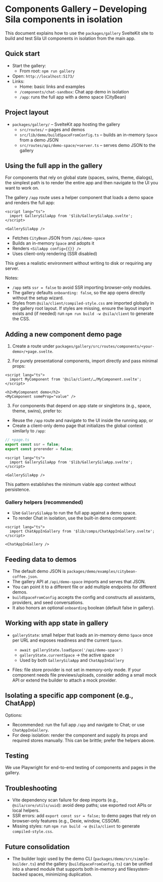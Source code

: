 # Components Gallery – Developing Sila components in isolation

This document explains how to use the `packages/gallery` SvelteKit site to build and test Sila UI components in isolation from the main app.

## Quick start

- Start the gallery:
  - From root: `npm run gallery`
- Open: `http://localhost:5173/`
- Links:
  - Home: basic links and examples
  - `/components/chat-sandbox`: Chat app demo in isolation
  - `/app`: runs the full app with a demo space (CityBean)

## Project layout

- `packages/gallery/` – SvelteKit app hosting the gallery
  - `src/routes/` – pages and demos
  - `src/lib/demo/buildSpaceFromConfig.ts` – builds an in-memory `Space` from a demo JSON
  - `src/routes/api/demo-space/+server.ts` – serves demo JSON to the gallery

## Using the full app in the gallery

For components that rely on global state (spaces, swins, theme, dialogs), the simplest path is to render the entire app and then navigate to the UI you want to work on.

The gallery `/app` route uses a helper component that loads a demo space and renders the full app:

```svelte
<script lang="ts">
  import GallerySilaApp from '$lib/GallerySilaApp.svelte';
</script>

<GallerySilaApp />
```

- Fetches `CityBean` JSON from `/api/demo-space`
- Builds an in-memory `Space` and adopts it
- Renders `<SilaApp config={{}} />`
- Uses client-only rendering (SSR disabled)

This gives a realistic environment without writing to disk or requiring any server.

Notes:
- `/app` sets `ssr = false` to avoid SSR importing browser-only modules.
- The gallery defaults `onboarding: false`, so the app opens directly without the setup wizard.
- Styles from `@sila/client/compiled-style.css` are imported globally in the gallery root layout. If styles are missing, ensure the layout import exists and (if needed) run `npm run build -w @sila/client` to generate the CSS.

## Adding a new component demo page

1) Create a route under `packages/gallery/src/routes/components/<your-demo>/+page.svelte`.

2) For purely presentational components, import directly and pass minimal props:

```svelte
<script lang="ts">
  import MyComponent from '@sila/client/…/MyComponent.svelte';
</script>

<h2>MyComponent demo</h2>
<MyComponent someProp="value" />
```

3) For components that depend on app state or singletons (e.g., space, theme, swins), prefer to:
- Reuse the `/app` route and navigate to the UI inside the running app, or
- Create a client-only demo page that initializes the global context similarly to `/app`:

```ts
// +page.ts
export const ssr = false;
export const prerender = false;
```

```svelte
<script lang="ts">
  import GallerySilaApp from '$lib/GallerySilaApp.svelte';
</script>

<GallerySilaApp />
```

This pattern establishes the minimum viable app context without persistence.

### Gallery helpers (recommended)

- Use `GallerySilaApp` to run the full app against a demo space.
- To render Chat in isolation, use the built-in demo component:

```svelte
<script lang="ts">
  import ChatAppInGallery from '$lib/comps/ChatAppInGallery.svelte';
</script>

<ChatAppInGallery />
```

## Feeding data to demos

- The default demo JSON is `packages/demo/examples/citybean-coffee.json`.
- The gallery API at `/api/demo-space` imports and serves that JSON.
- You can point it to a different file or add multiple endpoints for different demos.
- `buildSpaceFromConfig` accepts the config and constructs all assistants, providers, and seed conversations.
- It also honors an optional `onboarding` boolean (default false in gallery).

## Working with app state in gallery

- `galleryState`: small helper that loads an in-memory demo `Space` once per URL and exposes readiness and the current `Space`.
  - `await galleryState.loadSpace('/api/demo-space')`
  - `galleryState.currentSpace` → the active space
  - Used by both `GallerySilaApp` and `ChatAppInGallery`

- Files: file store provider is not set in memory-only mode. If your component needs file previews/uploads, consider adding a small mock API or extend the builder to attach a mock provider.

## Isolating a specific app component (e.g., ChatApp)

Options:
- Recommended: run the full app `/app` and navigate to Chat; or use `ChatAppInGallery`.
- For deep isolation: render the component and supply its props and required stores manually. This can be brittle; prefer the helpers above.

## Testing

We use Playwright for end-to-end testing of components and pages in the gallery.

## Troubleshooting

- Vite dependency scan failure for deep imports (e.g., `@sila/core/utils/uuid`): avoid deep paths; use exported root APIs or local helpers.
- SSR errors: add `export const ssr = false;` to demo pages that rely on browser-only features (e.g., Dexie, window, CSSOM).
- Missing styles: run `npm run build -w @sila/client` to generate `compiled-style.css`.

## Future consolidation

- The builder logic used by the demo CLI (`packages/demo/src/simple-builder.ts`) and the gallery (`buildSpaceFromConfig.ts`) can be unified into a shared module that supports both in-memory and filesystem-backed spaces, minimizing duplication.
